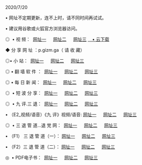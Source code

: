 <p>2020/7/20
<p>• 网址不定期更新，连不上时，请不同时间再试试。
<p>• 建议用谷歌或火狐官方浏览器访问。
<p>◎  • 视 频： 
<a href="http://dch.shirokuriwaki.com/s/" target="_blank">网址一</a> 　 
<a href="http://dsh.shirokuriwaki.com/s/" target="_blank">网址二</a> 　 
<a href="http://doh.shirokuriwaki.com/tv.html" target="_blank">网址三</a>
<a href="https://disk.yandex.ru/d/wIUK0uxc3Gk4Ng" target="_blank">　• 云下载 </a></p>
<p>◆ 分 享 网 址 ：p.gizm.ga（ 请 收 藏） </p>

<p>◎•  小 站：  
<a href="http://dch.shirokuriwaki.com/" target="_blank">网址一</a> 　 
<a href="http://dsh.shirokuriwaki.com/" target="_blank">网址二</a> 　 
<a href="http://doh.shirokuriwaki.com/k/" target="_blank">网址三</a></p><p>

<p>◎  • 翻 墙 软 件 ：  
<a href="http://dch.shirokuriwaki.com/ff/" target="_blank">网址一</a> 　 
<a href="http://dsh.shirokuriwaki.com/s/read/a1_nd.html" target="_blank">网址二</a> 　 
<a href="http://doh.shirokuriwaki.com/ff/index.html" target="_blank">网址三</a></p>
<p>◎  • 每 日 新 闻：  
<a href="http://dch.shirokuriwaki.com/day/" target="_blank">网址一</a> 　 
<a href="http://dsh.shirokuriwaki.com/day/" target="_blank">网址二</a> 　 
<a href="http://doh.shirokuriwaki.com/day/index.html" target="_blank">网址三</a></p>
<p>◎   • 短 波 分 享：  
<a href="http://dch.shirokuriwaki.com/h/" target="_blank">网址一</a> 　 
<a href="http://dsh.shirokuriwaki.com/h/" target="_blank">网址二</a> 　 
<a href="http://doh.shirokuriwaki.com/h/index.html" target="_blank">网址三</a></p>
<p>◎   • 九 评.三 退：  
<a href="http://dch.shirokuriwaki.com/t/" target="_blank">网址一</a> 　 
<a href="http://dsh.shirokuriwaki.com/v2/index.html" target="_blank">网址二</a> 　 
<a href="http://doh.shirokuriwaki.com/tt/index.html" target="_blank">网址三</a> 　</p>
<p>  • （E2_视频/语音）《九 评》视频/语音: 
<a href="http://dch.shirokuriwaki.com/7738.html" target="_blank">网址一</a> 　 
<a href="http://dsh.shirokuriwaki.com/7614.html" target="_blank">网址二</a> 　 
<a href="http://doh.shirokuriwaki.com/7633.html" target="_blank">网址三</a></p>
<p>◎   • 三 退 管 道...退 党 网：  
<a href="http://dch.shirokuriwaki.com/go/td1.html" target="_blank">网址一</a> 　 
<a href="http://dsh.shirokuriwaki.com/go/td2.html" target="_blank">网址二</a> 　 
<a href="http://doh.shirokuriwaki.com/go/td3.html" target="_blank">网址三</a></p>
<p>  • （F1） 三 退 管 道（一）： 
<a href="http://dch.shirokuriwaki.com/dd/" target="_blank">网址一</a> 　 
<a href="http://dsh.shirokuriwaki.com/s/read/a1_tdx.html" target="_blank">网址二</a> 　 
<a href="http://doh.shirokuriwaki.com/dd/" target="_blank">网址三</a></p>
<p>  • （F2）三 退 管 道（二）： 
<a href="http://dsh.shirokuriwaki.com/d/" target="_blank">网址一</a> 　 
<a href="http://dch.shirokuriwaki.com/d/index.html" target="_blank">网址二</a> 　 
<a href="http://doh.shirokuriwaki.com/d/" target="_blank">网址三</a></p>
<p>◎   • PDF电子书：  
<a href="http://dch.shirokuriwaki.com/p/" target="_blank">网址一</a> 　 
<a href="http://dsh.shirokuriwaki.com/p/index.html" target="_blank">网址二</a> 　 
<a href="http://doh.shirokuriwaki.com/p/" target="_blank">网址三</a></p>
